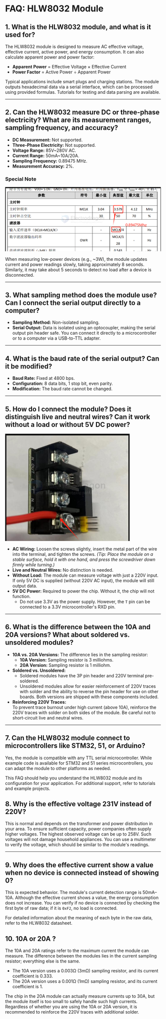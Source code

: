 
# FAQ: HLW8032 Module

## 1. What is the HLW8032 module, and what is it used for?
The HLW8032 module is designed to measure AC effective voltage, effective current, active power, and energy consumption. It can also calculate apparent power and power factor:
- **Apparent Power** = Effective Voltage × Effective Current  
- **Power Factor** = Active Power ÷ Apparent Power  

Typical applications include smart plugs and charging stations. The module outputs hexadecimal data via a serial interface, which can be processed using provided formulas. Tutorials for testing and data parsing are available.


---

## 2. Can the HLW8032 measure DC or three-phase electricity? What are its measurement ranges, sampling frequency, and accuracy?
- **DC Measurement:** Not supported.  
- **Three-Phase Electricity:** Not supported.  
- **Voltage Range:** 85V~280V AC.  
- **Current Range:** 50mA~10A/20A.  
- **Sampling Frequency:** 0.89475 MHz.  
- **Measurement Accuracy:** 2%.  

### Special Note

![](2024-12-08-16-32-50.png)

When measuring low-power devices (e.g., ~3W), the module updates current and power readings slowly, taking approximately 8 seconds. Similarly, it may take about 5 seconds to detect no load after a device is disconnected.



---

## 3. What sampling method does the module use? Can I connect the serial output directly to a computer?
- **Sampling Method:** Non-isolated sampling.  
- **Serial Output:** Data is isolated using an optocoupler, making the serial output pin header safe. You can connect it directly to a microcontroller or to a computer via a USB-to-TTL adapter.

---

## 4. What is the baud rate of the serial output? Can it be modified?
- **Baud Rate:** Fixed at 4800 bps.  
- **Configuration:** 8 data bits, 1 stop bit, even parity.  
- **Modification:** The baud rate cannot be changed.

---

## 5. How do I connect the module? Does it distinguish live and neutral wires? Can it work without a load or without 5V DC power?

![](2024-12-08-16-33-30.png)

- **AC Wiring:** Loosen the screws slightly, insert the metal part of the wire into the terminal, and tighten the screws. *(Tip: Place the module on a stable surface, hold it with one hand, and press the screwdriver down firmly while turning.)*
- **Live and Neutral Wires:** No distinction is needed.
- **Without Load:** The module can measure voltage with just a 220V input. If only 5V DC is supplied (without 220V AC input), the module will still output data.
- **5V DC Power:** Required to power the chip. Without it, the chip will not function.  
  - Do not use 3.3V as the power supply. However, the `T` pin can be connected to a 3.3V microcontroller's RXD pin.

---

## 6. What is the difference between the 10A and 20A versions? What about soldered vs. unsoldered modules?
- **10A vs. 20A Versions:** The difference lies in the sampling resistor:
  - **10A Version:** Sampling resistor is 3 milliohms.  
  - **20A Version:** Sampling resistor is 1 milliohm.  
- **Soldered vs. Unsoldered:** 
  - Soldered modules have the 3P pin header and 220V terminal pre-soldered.
  - Unsoldered modules allow for easier reinforcement of 220V traces with solder and the ability to reverse the pin header for use on other boards. Both versions are shipped with these components included.
- **Reinforcing 220V Traces:**  
  To prevent trace burnout under high current (above 10A), reinforce the 220V traces with solder on both sides of the module. Be careful not to short-circuit live and neutral wires.

---

## 7. Can the HLW8032 module connect to microcontrollers like STM32, 51, or Arduino?
Yes, the module is compatible with any TTL serial microcontroller. While example code is available for STM32 and 51 series microcontrollers, you can adapt the module to other platforms as needed. 


This FAQ should help you understand the HLW8032 module and its configuration for your application. For additional support, refer to tutorials and example projects.

## 8. Why is the effective voltage 231V instead of 220V?
This is normal and depends on the transformer and power distribution in your area. To ensure sufficient capacity, power companies often supply higher voltages. The highest observed voltage can be up to 258V. Such voltages will not damage household appliances. You can use a multimeter to verify the voltage, which should be similar to the module's readings.

---

## 9. Why does the effective current show a value when no device is connected instead of showing 0?
This is expected behavior. The module's current detection range is 50mA–10A. Although the effective current shows a value, the energy consumption does not increase. You can verify if no device is connected by checking the first byte of raw data; if it is `0xF2`, no load is connected. 

For detailed information about the meaning of each byte in the raw data, refer to the HLW8032 datasheet.


## 10. 10A or 20A ? 

The 10A and 20A ratings refer to the maximum current the module can measure. The difference between the modules lies in the current sampling resistor; everything else is the same.

- The 10A version uses a 0.003Ω (3mΩ) sampling resistor, and its current coefficient is 0.333.
- The 20A version uses a 0.001Ω (1mΩ) sampling resistor, and its current coefficient is 1.

The chip in the 20A module can actually measure currents up to 30A, but the module itself is too small to safely handle such high currents. Regardless of whether you are using the 10A or 20A version, it is recommended to reinforce the 220V traces with additional solder.